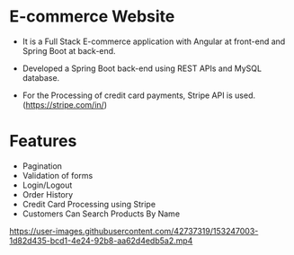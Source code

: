 
# E-commerce Website

- It is a Full Stack E-commerce application with Angular at front-end and Spring Boot at back-end.


- Developed a Spring Boot back-end using REST APIs and MySQL database.

- For the Processing of credit card payments, Stripe API is used. (https://stripe.com/in/)

# Features

- Pagination
- Validation of forms
- Login/Logout
- Order History
- Credit Card Processing using Stripe
- Customers Can Search Products By Name

https://user-images.githubusercontent.com/42737319/153247003-1d82d435-bcd1-4e24-92b8-aa62d4edb5a2.mp4

